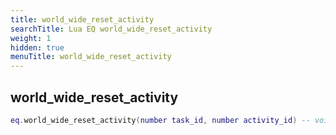 ```yaml
---
title: world_wide_reset_activity
searchTitle: Lua EQ world_wide_reset_activity
weight: 1
hidden: true
menuTitle: world_wide_reset_activity
---
```

## world_wide_reset_activity
```lua
eq.world_wide_reset_activity(number task_id, number activity_id) -- void
```